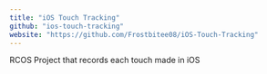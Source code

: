 ```yaml
---
title: "iOS Touch Tracking"
github: "ios-touch-tracking"
website: "https://github.com/Frostbitee08/iOS-Touch-Tracking"
---
```


RCOS Project that records each touch made in iOS
